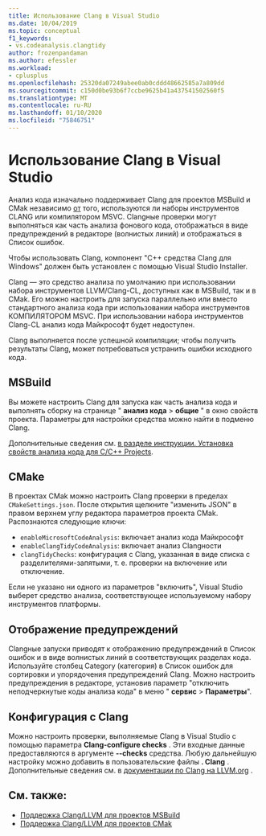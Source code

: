 ```yaml
---
title: Использование Clang в Visual Studio
ms.date: 10/04/2019
ms.topic: conceptual
f1_keywords:
- vs.codeanalysis.clangtidy
author: frozenpandaman
ms.author: efessler
ms.workload:
- cplusplus
ms.openlocfilehash: 25320da07249abee0ab0cddd48662585a7a809dd
ms.sourcegitcommit: c150d0be93b6f7ccbe9625b41a437541502560f5
ms.translationtype: MT
ms.contentlocale: ru-RU
ms.lasthandoff: 01/10/2020
ms.locfileid: "75846751"
---
```

# <a name="using-clang-tidy-in-visual-studio"></a>Использование Clang в Visual Studio

Анализ кода изначально поддерживает Clang для проектов MSBuild и CMak независимо [от](https://clang.llvm.org/extra/clang-tidy/) того, используются ли наборы инструментов CLANG или компилятором MSVC. Clangные проверки могут выполняться как часть анализа фонового кода, отображаться в виде предупреждений в редакторе (волнистых линий) и отображаться в Список ошибок.

Чтобы использовать Clang, компонент "C++ средства Clang для Windows" должен быть установлен с помощью Visual Studio Installer.

Clang — это средство анализа по умолчанию при использовании набора инструментов LLVM/Clang-CL, доступных как в MSBuild, так и в CMak. Его можно настроить для запуска параллельно или вместо стандартного анализа кода при использовании набора инструментов КОМПИЛЯТОРОМ MSVC. При использовании набора инструментов Clang-CL анализ кода Майкрософт будет недоступен.

Clang выполняется после успешной компиляции; чтобы получить результаты Clang, может потребоваться устранить ошибки исходного кода.


## <a name="msbuild"></a>MSBuild

Вы можете настроить Clang для запуска как часть анализа кода и выполнять сборку на странице " **анализ кода** > **общие** " в окно свойств проекта. Параметры для настройки средства можно найти в подменю Clang.

Дополнительные сведения см. [в разделе инструкции. Установка свойств анализа кода для C/C++ Projects](../code-quality/how-to-set-code-analysis-properties-for-c-cpp-projects.md).

## <a name="cmake"></a>CMake

В проектах CMak можно настроить Clang проверки в пределах `CMakeSettings.json`. После открытия щелкните "изменить JSON" в правом верхнем углу редактора параметров проекта CMak. Распознаются следующие ключи:

- `enableMicrosoftCodeAnalysis`: включает анализ кода Майкрософт
- `enableClangTidyCodeAnalysis`: включает анализ Clangности
- `clangTidyChecks`: конфигурация с Clang, указанная в виде списка с разделителями-запятыми, т. е. проверки на включение или отключение.

Если не указано ни одного из параметров "включить", Visual Studio выберет средство анализа, соответствующее используемому набору инструментов платформы.

## <a name="warning-display"></a>Отображение предупреждений

Clangные запуски приводят к отображению предупреждений в Список ошибок и в виде волнистых линий в соответствующих разделах кода. Используйте столбец Category (категория) в Список ошибок для сортировки и упорядочения предупреждений Clang. Можно настроить предупреждения в редакторе, установив параметр "отключить неподчеркнутые коды анализа кода" в меню " **сервис** > **Параметры**".

## <a name="clang-tidy-configuration"></a>Конфигурация с Clang

Можно настроить проверки, выполняемые Clang в Visual Studio с помощью параметра **Clang-configure checks** . Эти входные данные предоставляются в аргументе **--checks** средства. Любую дальнейшую настройку можно добавить в пользовательские файлы **. Clang** . Дополнительные сведения см. в [документации по Clang на LLVM.org](https://clang.llvm.org/extra/clang-tidy/) .

## <a name="see-also"></a>См. также:

- [Поддержка Clang/LLVM для проектов MSBuild](https://devblogs.microsoft.com/cppblog/clang-llvm-support-for-msbuild-projects/)
- [Поддержка Clang/LLVM для проектов CMak](https://devblogs.microsoft.com/cppblog/visual-studio-cmake-support-clang-llvm-cmake-3-14-vcpkg-and-performance-improvements/)
